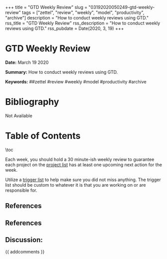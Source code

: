 +++
title = "GTD Weekly Review"
slug = "03192020050249-gtd-weekly-review"
tags = ["zettel", "review", "weekly", "model", "productivity", "archive"]
description = "How to conduct weekly reviews using GTD."
rss_title = "GTD Weekly Review"
rss_description = "How to conduct weekly reviews using GTD."
rss_pubdate = Date(2020, 3, 19)
+++



GTD Weekly Review
=========

**Date:** March 19 2020

**Summary:** How to conduct weekly reviews using GTD.

**Keywords:** ##zettel #review #weekly #model #productivity #archive

Bibliography
==========

Not Available

Table of Contents
=========

\toc

Each week, you should hold a 30 minute-ish weekly review to guarantee each project on the [project list](/03192020050207-gtd-implementation.md) has at least one upcoming next action for the week. 

Utilize a [trigger list](/03192020050346-trigger-list.md) to help make sure you did not miss anything. The trigger list should be custom to whatever it is that you are working on or are responsible for.

## References

## References
## Discussion: 

{{ addcomments }}
